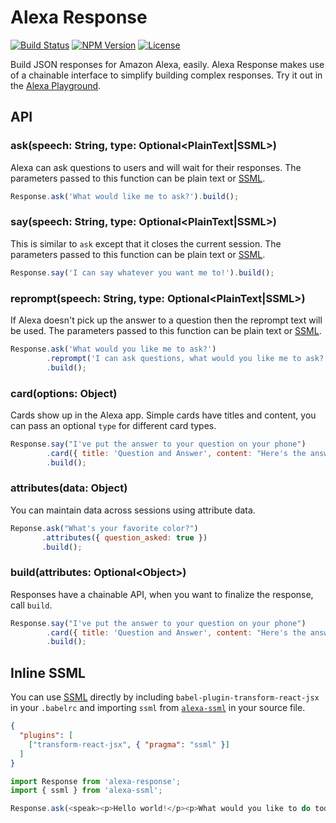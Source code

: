 # Alexa Response

[![Build Status](https://travis-ci.org/cameronhunter/alexa-response.svg?branch=master)](https://travis-ci.org/cameronhunter/alexa-response) [![NPM Version](https://img.shields.io/npm/v/alexa-response.svg)](https://npmjs.org/package/alexa-response) [![License](https://img.shields.io/npm/l/alexa-response.svg)](https://github.com/cameronhunter/alexa-response/blob/master/LICENSE.md)

Build JSON responses for Amazon Alexa, easily. Alexa Response makes use of a
chainable interface to simplify building complex responses. Try it out in the
[Alexa Playground](http://cameronhunter.github.io/alexa-playground/).

## API

### ask(speech: String, type: Optional\<PlainText|SSML\>)

Alexa can ask questions to users and will wait for their responses. The
parameters passed to this function can be plain text or [SSML](https://developer.amazon.com/public/solutions/alexa/alexa-skills-kit/docs/speech-synthesis-markup-language-ssml-reference).

```javascript
Response.ask('What would like me to ask?').build();
```

### say(speech: String, type: Optional\<PlainText|SSML\>)

This is similar to `ask` except that it closes the current session. The
parameters passed to this function can be plain text or [SSML](https://developer.amazon.com/public/solutions/alexa/alexa-skills-kit/docs/speech-synthesis-markup-language-ssml-reference).

```javascript
Response.say('I can say whatever you want me to!').build();
```

### reprompt(speech: String, type: Optional\<PlainText|SSML\>)

If Alexa doesn't pick up the answer to a question then the reprompt text will be
used. The parameters passed to this function can be plain text or [SSML](https://developer.amazon.com/public/solutions/alexa/alexa-skills-kit/docs/speech-synthesis-markup-language-ssml-reference).

```javascript
Response.ask('What would you like me to ask?')
        .reprompt('I can ask questions, what would you like me to ask?')
        .build();
```

### card(options: Object)

Cards show up in the Alexa app. Simple cards have titles and content, you can
pass an optional `type` for different card types.

```javascript
Response.say("I've put the answer to your question on your phone")
        .card({ title: 'Question and Answer', content: "Here's the answer to your question" })
        .build();
```

### attributes(data: Object)

You can maintain data across sessions using attribute data.

```javascript
Reponse.ask("What's your favorite color?")
       .attributes({ question_asked: true })
       .build();
```

### build(attributes: Optional\<Object\>)

Responses have a chainable API, when you want to finalize the response, call
`build`.

```javascript
Response.say("I've put the answer to your question on your phone")
        .card({ title: 'Question and Answer', content: "Here's the answer to your question" })
        .build();
```

## Inline SSML

You can use [SSML](https://developer.amazon.com/public/solutions/alexa/alexa-skills-kit/docs/speech-synthesis-markup-language-ssml-reference)
directly by including `babel-plugin-transform-react-jsx` in your `.babelrc` and
importing `ssml` from [`alexa-ssml`](https://github.com/nickclaw/alexa-ssml) in your source file.

```json
{
  "plugins": [
    ["transform-react-jsx", { "pragma": "ssml" }]
  ]
}
```

```javascript
import Response from 'alexa-response';
import { ssml } from 'alexa-ssml';

Response.ask(<speak><p>Hello world!</p><p>What would you like to do today?</p></speak>).build();
```
